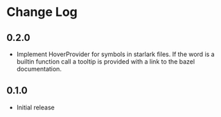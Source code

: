 # Change Log

## 0.2.0 

- Implement HoverProvider for symbols in starlark files.  If the word is a
  builtin function call a tooltip is provided with a link to the bazel
  documentation.

## 0.1.0

- Initial release